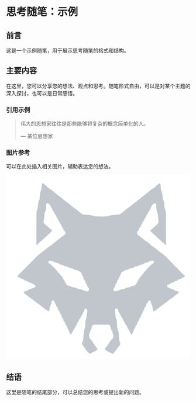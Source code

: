 # 思考随笔：示例

## 前言

这是一个示例随笔，用于展示思考随笔的格式和结构。

## 主要内容

在这里，您可以分享您的想法、观点和思考。随笔形式自由，可以是对某个主题的深入探讨，也可以是日常感悟。

### 引用示例

> 伟大的思想家往往是那些能够将复杂的概念简单化的人。
> 
> — 某位思想家

### 图片参考

可以在此处插入相关图片，辅助表达您的想法。

![图片描述](../public/logo.png)

## 结语

这里是随笔的结尾部分，可以总结您的思考或提出新的问题。 